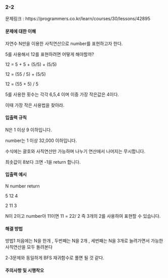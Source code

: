 <h3>2-2</h3>
문제링크 : https://programmers.co.kr/learn/courses/30/lessons/42895

<h4>문제에 대한 이해</h4>

자연수 N만을 이용한 사칙연산으로 number를 표현하고자 한다.

5를 사용해서 12를 표현하려면 어떻게 해야할까?

12 = 5 + 5 + (5/5) + (5/5)

12 = (55 / 5) + (5/5)

12 = (55 + 5) / 5

5를 사용한 횟수는 각각 6,5,4 이며 이중 가장 작은값은 4이다.

이때 가장 작은 사용법을 찾아라.

<h4>입출력 규칙</h4>

N은 1 이상 9 이하입니다.

number는 1 이상 32,000 이하입니다.

수식에는 괄호와 사칙연산만 가능하며 나누기 연산에서 나머지는 무시합니다.

최솟값이 8보다 크면 -1을 return 합니다.


<h4>입출력 예시</h4>

N   number  return

5   12      4

2   11      3

N이 2이고 number아 11이면 11 = 22/ 2 즉 3개의 2를 사용하여 표현할 수 있습니다.

<h4>해결 방법</h4>

방법1 처음에는 N을 한개 , 두번째는 N을 2개 , 세번째는 N을 3개로 늘려가면서 가능한 사칙연산을 모두 돌려본다

2-3문제와 동일하게 BFS 재귀함수로 풀면 될 것 같다.



<h4>주의사항 및 시행착오</h4>


